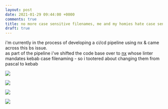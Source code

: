 ```yaml
---
layout: post
date: 2021-01-29 09:44:00 +0000
comments: true
title: no more case sensitive filenames, me and my homies hate case sensitive filenames
draft: true
---
```


i'm currently in the process of developing a ci/cd pipeline using nx & came across this bs issue.  
as part of the pipeline i've shifted the code base over to [nx](https://nx.dev/) whose linter mandates kebab case filenaming - so i tootered about changing them from pascal to kebab

![](https://ftp.cass.si/z7276xp79.png)



![](https://ftp.cass.si/6l1x2q00i.png)

![](https://ftp.cass.si/U730s013o.jpeg)


![](https://ftp.cass.si/n9q=epk99.jpeg)
